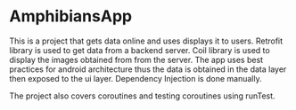 # AmphibiansApp
This is a project that gets data online and uses displays it to users.
Retrofit library is used to get data from a backend server.
Coil library is used to display the images obtained from from the server.
The app uses best practices for android architecture thus the data is obtained in the data layer then exposed to the ui layer.
Dependency Injection is done manually.

The project also covers coroutines and testing coroutines using runTest.
